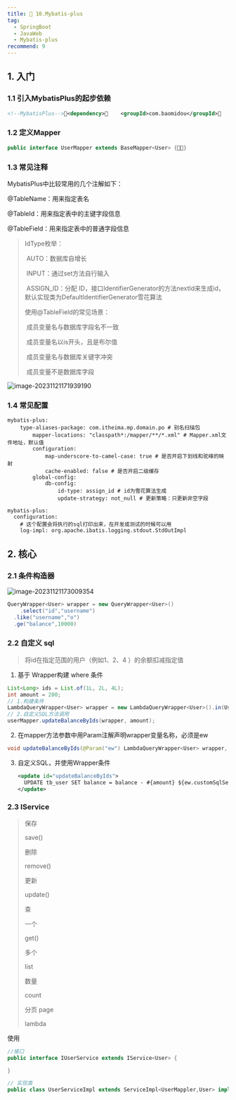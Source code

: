```yaml
---
title: 😤 10.Mybatis-plus
tag:
  - SpringBoot
  - JavaWeb
  - Mybatis-plus
recommend: 9
---
```


## 1. 入门

### 1.1 引入MybatisPlus的起步依赖

```xml
<!--MybatisPlus--><dependency>    <groupId>com.baomidou</groupId>    <artifactId>mybatis-plus-boot-starter</artifactId>    <version>3.5.3.1</version></dependency>

```

### 1.2 定义Mapper

```java
public interface UserMapper extends BaseMapper<User> {}

```

### 1.3 常见注释

MybatisPlus中比较常用的几个注解如下：

@TableName：用来指定表名

@TableId：用来指定表中的主键字段信息

@TableField：用来指定表中的普通字段信息

> IdType枚举：
>
> ​	AUTO：数据库自增长
>
> ​	INPUT：通过set方法自行输入
>
> ​	ASSIGN_ID：分配 ID，接口IdentifierGenerator的方法nextId来生成id，默认实现类为DefaultIdentifierGenerator雪花算法
>
> 使用@TableField的常见场景：
>
> ​	成员变量名与数据库字段名不一致
>
> ​	成员变量名以is开头，且是布尔值
>
> ​	成员变量名与数据库关键字冲突
>
> ​	成员变量不是数据库字段

![image-20231121171939190](https://img.picgo.net/2023/11/21/image-2023112117193919037ca944e29689139.png)

### 1.4 常见配置

```properties
mybatis-plus:
	type-aliases-package: com.itheima.mp.domain.po # 别名扫描包
		mapper-locations: "classpath*:/mapper/**/*.xml" # Mapper.xml文件地址，默认值
		configuration:
			map-underscore-to-camel-case: true # 是否开启下划线和驼峰的映射
			cache-enabled: false # 是否开启二级缓存
		global-config:
			db-config:
				id-type: assign_id # id为雪花算法生成
				update-strategy: not_null # 更新策略：只更新非空字段

mybatis-plus:
  configuration:
    # 这个配置会将执行的sql打印出来，在开发或测试的时候可以用
    log-impl: org.apache.ibatis.logging.stdout.StdOutImpl
```

## 2. 核心

### 2.1 条件构造器

![image-20231121173009354](https://img.picgo.net/2023/11/21/image-20231121173009354456ab5bd720f571b.png)

```java
QueryWrapper<User> wrapper = new QueryWrapper<User>()
  	.select("id","username")
  .like("username","o")
  .ge("balance",10000)
```

### 2.2 自定义 sql

> 将id在指定范围的用户（例如1、2、4 ）的余额扣减指定值

1. 基于 Wrapper构建 where 条件

```java
List<Long> ids = List.of(1L, 2L, 4L);
int amount = 200;
// 1.构建条件
LambdaQueryWrapper<User> wrapper = new LambdaQueryWrapper<User>().in(User::getId, ids);
// 2.自定义SQL方法调用
userMapper.updateBalanceByIds(wrapper, amount);
```

2. 在mapper方法参数中用Param注解声明wrapper变量名称，必须是ew

```java
void updateBalanceByIds(@Param("ew") LambdaQueryWrapper<User> wrapper, @Param("amount") int amount);

```

3. 自定义SQL，并使用Wrapper条件

   ```xml
   <update id="updateBalanceByIds">
     UPDATE tb_user SET balance = balance - #{amount} ${ew.customSqlSegment}
   </update>
   
   ```

   

### 2.3 IService

> 保存
>
> save()
>
> 删除
>
> remove()
>
> 更新
>
> update()
>
> 查
>
> 一个
>
> get()
>
> 多个
>
> list
>
> 数量
>
> count
>
> 分页 page
>
> lambda

使用

```java
//接口
public interface IUserService extends IService<User> {

}

// 实现类
public class UserServiceImpl extends ServiceImpl<UserMappler,User> implements IUserService {}
```



